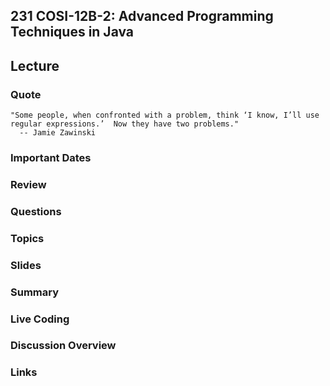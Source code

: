 ## 231 COSI-12B-2: Advanced Programming Techniques in Java

## Lecture

### Quote

```text
"Some people, when confronted with a problem, think ‘I know, I’ll use regular expressions.’  Now they have two problems."
  -- Jamie Zawinski
```

### Important Dates


### Review


### Questions 


### Topics


### Slides


### Summary


### Live Coding


### Discussion Overview


### Links
